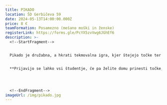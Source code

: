 ```yaml
---
title: PIKADO
location: ŠD Gerbičeva 59
date: 2024-05-13T14:00:00.000Z
price: 8 €
teamFormation: Posamezno (mešano moški in ženske)
registerLink: https://forms.gle/PcYX5zvVwg6JGhEf6
description: >-
  <!--StartFragment-->


  Pikado je družabna, a hkrati tekmovalna igra, kjer štejejo točke ter mirna in natančna roka. Tekmovanje bo potekalo mešano v moški in ženski konkurenci. Sistem igranja in vsa natančna navodila v zvezi z njim bo predstavil organizator na samem dogodku. Igre se lahko udeležijo vsi študentje, tudi tisti, ki niso nastanjeni v Študentskih domovih Ljubljana.


  **Prijavijo se lahko vsi študentje, če pa želite domu prinesti točke, morate biti stanovalec študentskega doma. S 1. mestom prinesete domu 8 točk, z 2. mestom 6 točk in s 3. mestom 4 točke.**




  <!--EndFragment-->
imageUrl: /img/pikado.jpg
---
```

